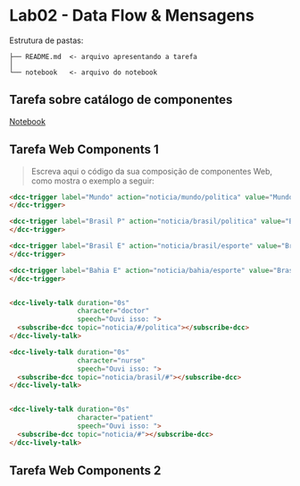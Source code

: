 # Lab02 - Data Flow & Mensagens

Estrutura de pastas:

~~~
├── README.md  <- arquivo apresentando a tarefa
│
└── notebook   <- arquivo do notebook
~~~

## Tarefa sobre catálogo de componentes

[Notebook](notebook/components-01-catalog.ipynb)

## Tarefa Web Components 1
> Escreva aqui o código da sua composição de componentes Web, como mostra o exemplo a seguir:
~~~html
<dcc-trigger label="Mundo" action="noticia/mundo/politica" value="Mundo Política">
</dcc-trigger>

<dcc-trigger label="Brasil P" action="noticia/brasil/politica" value="Brasil política">
</dcc-trigger>

<dcc-trigger label="Brasil E" action="noticia/brasil/esporte" value="Brasil esportes">
</dcc-trigger>

<dcc-trigger label="Bahia E" action="noticia/bahia/esporte" value="Brasil esportes">
</dcc-trigger>


<dcc-lively-talk duration="0s"
                 character="doctor"
                 speech="Ouvi isso: ">
  <subscribe-dcc topic="noticia/#/politica"></subscribe-dcc>
</dcc-lively-talk>

<dcc-lively-talk duration="0s"
                 character="nurse"
                 speech="Ouvi isso: ">
  <subscribe-dcc topic="noticia/brasil/#"></subscribe-dcc>
</dcc-lively-talk>


<dcc-lively-talk duration="0s"
                 character="patient"
                 speech="Ouvi isso: ">
  <subscribe-dcc topic="noticia/#"></subscribe-dcc>
</dcc-lively-talk>
~~~

## Tarefa Web Components 2
<dcc-trigger label="Next Item" action="next/rss">
</dcc-trigger>

<dcc-rss publish="rss/design" source="https://www.wired.com/category/design/feed">
  <subscribe-dcc topic="next/rss" role="step"></subscribe-dcc>
</dcc-rss>

<dcc-rss publish="rss/science" source="https://www.wired.com/category/science/feed">
  <subscribe-dcc topic="next/rss" role="step"></subscribe-dcc>
</dcc-rss>

<dcc-aggregator publish="aggregate/science" quantity="3">
  <subscribe-dcc topic="rss/science"></subscribe-dcc>
</dcc-aggregator>

<dcc-lively-talk id="doctor"
                 duration="0s"
                 character="doctor"
                 speech="Notícias ">
  <subscribe-dcc topic="aggregate/science"></subscribe-dcc>
</dcc-lively-talk>

<dcc-lively-talk id="doctor"
                 duration="0s"
                 character="nurse"
                 speech="Notícias ">
  <subscribe-dcc topic="rss/science"></subscribe-dcc>
</dcc-lively-talk>

<dcc-lively-talk id="doctor"
                 duration="0s"
                 character="nurse"
                 speech="Notícias ">
  <subscribe-dcc topic="rss/science"></subscribe-dcc>
</dcc-lively-talk>

<dcc-lively-talk id="doctor"
                 duration="0s"
                 character="patient"
                 speech="Notícias ">
  <subscribe-dcc topic="rss/design"></subscribe-dcc>
</dcc-lively-talk>
